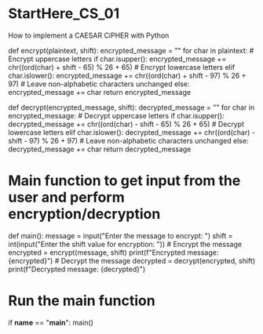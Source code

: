 # StartHere_CS_01
How to implement a CAESAR CiPHER with Python

def encrypt(plaintext, shift):
    encrypted_message = ""
    for char in plaintext:
        # Encrypt uppercase letters
        if char.isupper():
            encrypted_message += chr((ord(char) + shift - 65) % 26 + 65)
        # Encrypt lowercase letters
        elif char.islower():
            encrypted_message += chr((ord(char) + shift - 97) % 26 + 97)
        # Leave non-alphabetic characters unchanged
        else:
            encrypted_message += char
    return encrypted_message


def decrypt(encrypted_message, shift):
    decrypted_message = ""
    for char in encrypted_message:
        # Decrypt uppercase letters
        if char.isupper():
            decrypted_message += chr((ord(char) - shift - 65) % 26 + 65)
        # Decrypt lowercase letters
        elif char.islower():
            decrypted_message += chr((ord(char) - shift - 97) % 26 + 97)
        # Leave non-alphabetic characters unchanged
        else:
            decrypted_message += char
    return decrypted_message


# Main function to get input from the user and perform encryption/decryption
def main():
    message = input("Enter the message to encrypt: ")
    shift = int(input("Enter the shift value for encryption: "))
    # Encrypt the message
    encrypted = encrypt(message, shift)
    print(f"Encrypted message: {encrypted}")
    # Decrypt the message
    decrypted = decrypt(encrypted, shift)
    print(f"Decrypted message: {decrypted}")


# Run the main function
if __name__ == "__main__":
    main()

